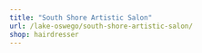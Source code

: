```yaml
---
title: "South Shore Artistic Salon"
url: /lake-oswego/south-shore-artistic-salon/
shop: hairdresser
---
```

